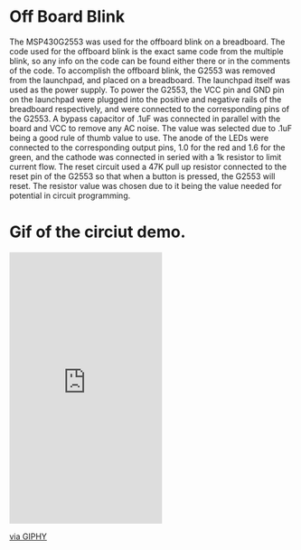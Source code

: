 # Off Board Blink

The MSP430G2553 was used for the offboard blink on a breadboard. The code used for the
offboard blink is the exact same code from the multiple blink, so any info on the code
can be found either there or in the comments of the code. To accomplish the offboard blink, 
the G2553 was removed from the launchpad, and placed on a breadboard. The launchpad itself
was used as the power supply. To power the G2553, the VCC pin and GND pin on the launchpad
were plugged into the positive and negative rails of the breadboard respectively, and were
connected to the corresponding pins of the G2553. A bypass capacitor of .1uF was connected in parallel
with the board and VCC to remove any AC noise. The value was selected due to .1uF being 
a good rule of thumb value to use. The anode of the LEDs were connected to the corresponding
output pins, 1.0 for the red and 1.6 for the green, and the cathode was connected in seried with 
a 1k resistor to limit current flow. The reset circuit used a 47K pull up resistor connected to 
the reset pin of the G2553 so that when a button is pressed, the G2553 will reset. The resistor 
value was chosen due to it being the value needed for potential in circuit programming.

# Gif of the circiut demo.
<iframe src="https://giphy.com/embed/2lYOLzRHRoEY8C3J0h" width="270" height="480" frameBorder="0" class="giphy-embed" allowFullScreen></iframe><p><a href="https://giphy.com/gifs/2lYOLzRHRoEY8C3J0h">via GIPHY</a></p>